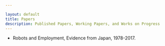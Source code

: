 ```yaml
---

layout: default
title: Papers
description: Published Papers, Working Papers, and Works on Progress
---
```


- Robots and Employment, Evidence from Japan, 1978-2017.

